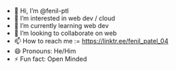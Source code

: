 - 👋 Hi, I’m @fenil-ptl
- 👀 I’m interested in web dev / cloud 
- 🌱 I’m currently learning web dev 
- 💞️ I’m looking to collaborate on web 
- 📫 How to reach me  :=  https://linktr.ee/fenil_patel_04
- 😄 Pronouns: He/Him
- ⚡ Fun fact: Open Minded 

<!---
fenil-ptl/fenil-ptl is a ✨ special ✨ repository because its `README.md` (this file) appears on your GitHub profile.
You can click the Preview link to take a look at your changes.
--->
